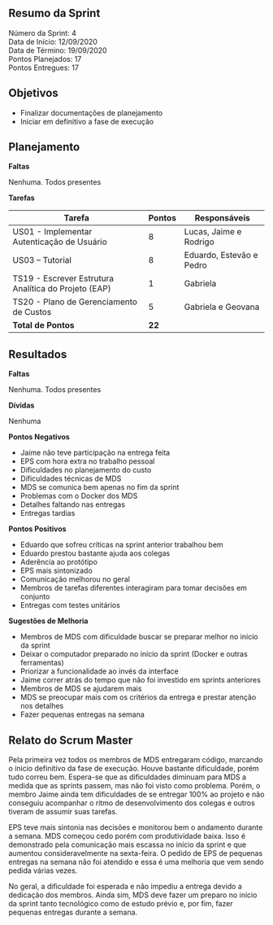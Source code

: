 
## Resumo da Sprint

Número da Sprint: 4 <br>
Data de Início:  12/09/2020 <br>
Data de Término: 19/09/2020 <br>
Pontos Planejados: 17 <br>
Pontos Entregues: 17<br>

## Objetivos

- Finalizar documentações de planejamento
- Iniciar em definitivo a fase de execução

## Planejamento

**Faltas** 

Nenhuma. Todos presentes


**Tarefas**

|Tarefa   | Pontos | Responsáveis|
| -------------------------------------------------------------------------------------------------------------- | -- | -- |
| US01 - Implementar Autenticação de Usuário           | 8  | Lucas, Jaime e Rodrigo|
| US03 – Tutorial                             | 8  | Eduardo, Estevão e Pedro|
| TS19 - Escrever Estrutura Analítica do Projeto (EAP) | 1  | Gabriela|
| TS20 - Plano de Gerenciamento de Custos              | 5  | Gabriela e Geovana|
| **Total de Pontos**                                             | **22** | |


## Resultados

**Faltas** 

Nenhuma. Todos presentes

**Dívidas**

Nenhuma


**Pontos Negativos**

- Jaime não teve participação na entrega feita
- EPS com hora extra no trabalho pessoal
- Dificuldades no planejamento do custo
- Dificuldades técnicas de MDS 
- MDS se comunica bem apenas no fim da sprint
- Problemas com o Docker dos MDS
- Detalhes faltando nas entregas
- Entregas tardias

**Pontos Positivos**

- Eduardo que sofreu críticas na sprint anterior trabalhou bem
- Eduardo prestou bastante ajuda aos colegas
- Aderência ao protótipo
- EPS mais sintonizado
- Comunicação melhorou no geral
- Membros de tarefas diferentes interagiram para tomar decisões em conjunto
- Entregas com testes unitários

**Sugestões de Melhoria**

- Membros de MDS com dificuldade buscar se preparar melhor no início da sprint
- Deixar o computador preparado no início da sprint (Docker e outras ferramentas)
- Priorizar a funcionalidade ao invés da interface
- Jaime correr atrás do tempo que não foi investido em sprints anteriores
- Membros de MDS se ajudarem mais
- MDS se preocupar mais com os critérios da entrega e prestar atenção nos detalhes
- Fazer pequenas entregas na semana

## Relato do Scrum Master

Pela primeira vez todos os membros de MDS entregaram código, marcando o ínicio definitivo da fase de execução. Houve bastante dificuldade, porém tudo correu bem. Espera-se que as dificuldades diminuam para MDS a medida que as sprints passem, mas não foi visto como problema. Porém, o membro Jaime ainda tem dificuldades de se entregar 100% ao projeto e não conseguiu acompanhar o ritmo de desenvolvimento dos colegas e outros tiveram de assumir suas tarefas.

EPS teve mais sintonia nas decisões e monitorou bem o andamento durante a semana. MDS começou cedo porém com produtividade baixa. Isso é demonstrado pela comunicação mais escassa no início da sprint e que aumentou consideravelmente na sexta-feira. O pedido de EPS de pequenas entregas na semana não foi atendido e essa é uma melhoria que vem sendo pedida várias vezes. 

No geral, a dificuldade foi esperada e não impediu a entrega devido a dedicação dos membros. Ainda sim, MDS deve fazer um preparo no início da sprint tanto tecnológico como de estudo prévio e, por fim, fazer pequenas entregas durante a semana. 